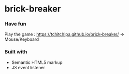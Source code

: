 # brick-breaker

### Have fun

Play the game : https://tchitchipa.github.io/brick-breaker/
-> Mouse/Keyboard

### Built with

- Semantic HTML5 markup
- JS event listener
